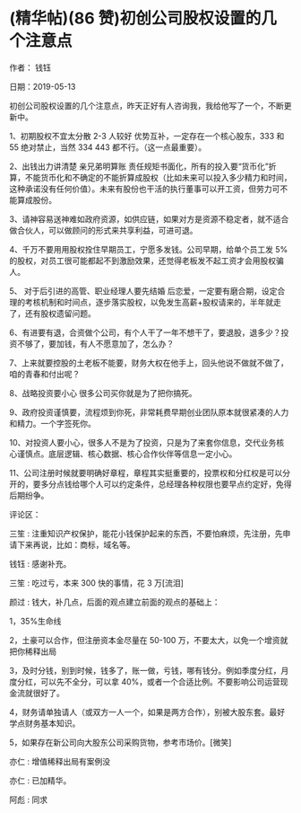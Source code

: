 
# (精华帖)(86 赞)初创公司股权设置的几个注意点

作者：  钱钰

日期：2019-05-13

初创公司股权设置的几个注意点，昨天正好有人咨询我，我给他写了一个，不断更新中。

1、初期股权不宜太分散 2-3 人较好  优势互补，一定存在一个核心股东，333 和 55 绝对禁止，当然 334 443 都不行。（这一点最重要）。

2、出钱出力讲清楚  亲兄弟明算账  责任规矩书面化，所有的投入要“货币化”折算，不能货币化和不确定的不能折算成股权（比如未来可以投入多少精力和时间，这种承诺没有任何价值）。未来有股份也干活的执行董事可以开工资，但劳力可不能算成股份。

3、请神容易送神难如政府资源，如供应链，如果对方是资源不稳定者，就不适合做合伙人，可以做顾问的形式来共享利益，可进可退。

4、千万不要用用股权拴住早期员工，宁愿多发钱。公司早期，给单个员工发 5%的股权，对员工很可能都起不到激励效果，还觉得老板发不起工资才会用股权骗人。

5、  对于后引进的高管、职业经理人要先结婚  后恋爱，一定要有磨合期，设定合理的考核机制和时间点，逐步落实股权，以免发生高薪+股权请来的，半年就走了，还有股权遗留问题。

6、有进要有退，合资做个公司，有个人干了一年不想干了，要退股，退多少？投资不够了，要加钱，有人不愿意加了，怎么办？

7、上来就要控股的土老板不能要，财务大权在他手上，回头他说不做就不做了，咱的青春和付出呢？

8、战略投资要小心  很多公司买你就是为了把你搞死。

9、政府投资谨慎要，流程烦到你死，非常耗费早期创业团队原本就很紧凑的人力和精力。一个字签死你。

 

 

10、对投资人要小心，很多人不是为了投资，只是为了来套你信息，交代业务核心谨慎点。底层逻辑、核心数据、核心合作伙伴等信息一定小心。

11、公司注册时候就要明确好章程，章程其实挺重要的，投票权和分红权是可以分开的，要多分点钱给哪个人可以约定条件，总经理各种权限也要早点约定好，免得后期纷争。

评论区：

三笙 : 注重知识产权保护，能花小钱保护起来的东西，不要怕麻烦，先注册，先申请下来再说，比如：商标，域名等。

钱钰 : 感谢补充。

三笙 : 吃过亏，本来 300 快的事情，花 3 万[流泪]

颜过 : 钱大，补几点，后面的观点建立前面的观点的基础上：

1，35%生命线

2，土豪可以合作，但注册资本金尽量在 50-100 万，不要太大，以免一个增资就把你稀释出局

3，及时分钱，别到时候，钱多了，账一做，亏钱，哪有钱分。例如季度分红，月度分红，可以先不全分，可以拿 40%，或者一个合适比例。不要影响公司运营现金流就很好了。

4，财务请单独请人（或双方一人一个，如果是两方合作），别被大股东套。最好学点财务基本知识。

5，如果存在新公司向大股东公司采购货物，参考市场价。[微笑]

亦仁 : 增值稀释出局有案例没

亦仁 : 已加精华。

阿彪 : 同求

